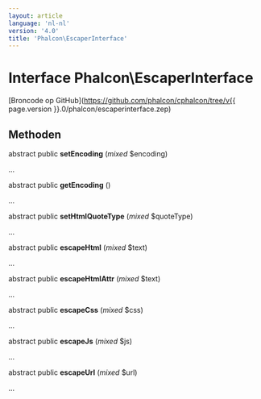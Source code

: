 ```yaml
---
layout: article
language: 'nl-nl'
version: '4.0'
title: 'Phalcon\EscaperInterface'
---
```

# Interface **Phalcon\EscaperInterface**

[Broncode op GitHub](https://github.com/phalcon/cphalcon/tree/v{{ page.version }}.0/phalcon/escaperinterface.zep)

## Methoden

abstract public **setEncoding** (*mixed* $encoding)

...

abstract public **getEncoding** ()

...

abstract public **setHtmlQuoteType** (*mixed* $quoteType)

...

abstract public **escapeHtml** (*mixed* $text)

...

abstract public **escapeHtmlAttr** (*mixed* $text)

...

abstract public **escapeCss** (*mixed* $css)

...

abstract public **escapeJs** (*mixed* $js)

...

abstract public **escapeUrl** (*mixed* $url)

...